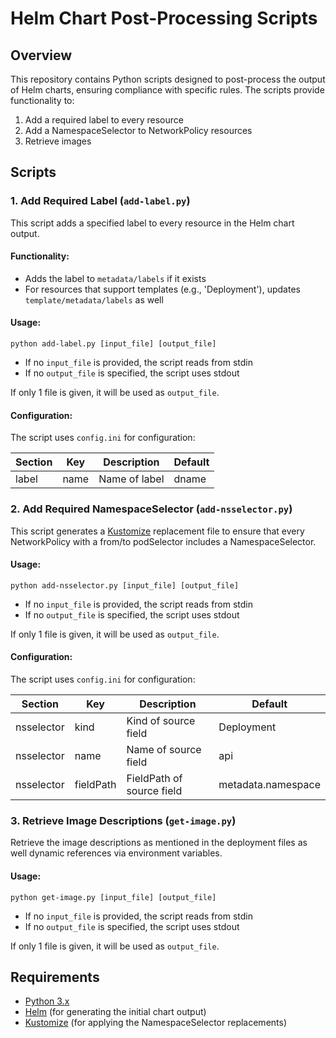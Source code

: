 # Helm Chart Post-Processing Scripts

## Overview

This repository contains Python scripts designed to post-process the output of Helm charts, ensuring compliance with specific rules. The scripts provide functionality to:

1. Add a required label to every resource
2. Add a NamespaceSelector to NetworkPolicy resources
3. Retrieve images

## Scripts

### 1. Add Required Label (`add-label.py`)

This script adds a specified label to every resource in the Helm chart output.

#### Functionality:
- Adds the label to `metadata/labels` if it exists
- For resources that support templates (e.g., 'Deployment'), updates `template/metadata/labels` as well

#### Usage:
````console
python add-label.py [input_file] [output_file]
````

- If no `input_file` is provided, the script reads from stdin
- If no `output_file` is specified, the script uses stdout

If only 1 file is given, it will be used as `output_file`. 

#### Configuration:
The script uses `config.ini` for configuration:

| Section | Key    | Description            | Default |
|---------|--------|------------------------|---------|
| label   | name   | Name of label          | dname   |

### 2. Add Required NamespaceSelector (`add-nsselector.py`)

This script generates a [Kustomize](https://kustomize.io/) replacement file to ensure that every NetworkPolicy with a from/to podSelector includes a NamespaceSelector.

#### Usage:

````console
python add-nsselector.py [input_file] [output_file]
````
- If no `input_file` is provided, the script reads from stdin
- If no `output_file` is specified, the script uses stdout

If only 1 file is given, it will be used as `output_file`. 

#### Configuration:
The script uses `config.ini` for configuration:

| Section     | Key       | Description               | Default            |
|-------------|-----------|---------------------------|--------------------|
| nsselector  | kind      | Kind of source field      | Deployment         |
| nsselector  | name      | Name of source field      | api                |
| nsselector  | fieldPath | FieldPath of source field | metadata.namespace |

### 3. Retrieve Image Descriptions (`get-image.py`)

Retrieve the image descriptions as mentioned in the deployment files as well dynamic references via environment variables.

#### Usage:

````console
python get-image.py [input_file] [output_file]
````
- If no `input_file` is provided, the script reads from stdin
- If no `output_file` is specified, the script uses stdout

If only 1 file is given, it will be used as `output_file`. 

## Requirements

- [Python 3.x](https://www.python.org/)
- [Helm](https://helm.sh/) (for generating the initial chart output)
- [Kustomize](https://kustomize.io/) (for applying the NamespaceSelector replacements)
